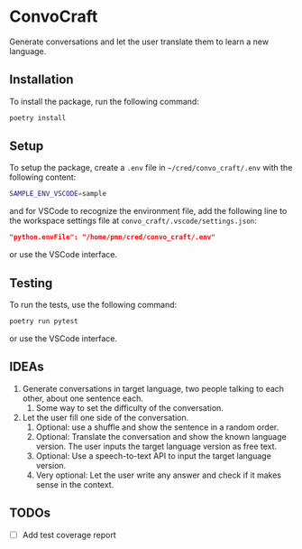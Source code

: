 # ConvoCraft

Generate conversations and let the user translate them to learn a new language.

## Installation

To install the package, run the following command:

```bash
poetry install
```

## Setup

To setup the package, create a `.env` file in `~/cred/convo_craft/.env` with the following content:

```bash
SAMPLE_ENV_VSCODE=sample
```

and for VSCode to recognize the environment file, add the following line to the
workspace settings file at `convo_craft/.vscode/settings.json`:

```json
"python.envFile": "/home/pmn/cred/convo_craft/.env"
```

or use the VSCode interface.

## Testing

To run the tests, use the following command:

```bash
poetry run pytest
```

or use the VSCode interface.


## IDEAs

1. Generate conversations in target language,
   two people talking to each other,
   about one sentence each.
    1. Some way to set the difficulty of the conversation.
1. Let the user fill one side of the conversation.
    1. Optional: use a shuffle and show the sentence in a random order.
    1. Optional: Translate the conversation and show the known language version.
        The user inputs the target language version as free text.
    1. Optional: Use a speech-to-text API to input the target language version.
    1. Very optional: Let the user write any answer and check if it makes sense in the context.

## TODOs

- [ ] Add test coverage report
